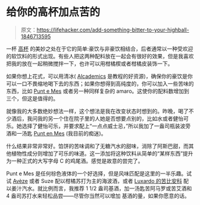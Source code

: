 # 给你的高杯加点苦的

> 原文：<https://lifehacker.com/add-something-bitter-to-your-highball-1846713595>

一杯 [高杯](https://skillet.lifehacker.com/how-to-make-a-really-good-highball-1843479746) 的美妙之处在于它的简单:豪饮与非豪饮相结合，后者通常以一种受欢迎的软饮料的形式出现。有些人把这两种配料放在一起会有很好的效果，但是我喜欢把我的放在一起稍微搅拌一下，也许可以用柑橘楔或者柑橘皮装饰一下。



如果你想上花式，可以用清冰( [Alcademics](https://www.alcademics.com/index-of-ice-experiments-on-alcademics.html) 是教程的好资源)，确保你的豪饮是你可以一口不畏缩地喝下去的东西；如果你想得到高纯度的，你可以加入一些苦味的东西，比如 [Punt e Mes](https://skillet.lifehacker.com/make-a-better-manhattan-with-punt-e-mes-1846700424) 或者另一种同样复杂的 amaro。这使你的配料数增加到三个，但这是值得的。

就像我的大多数绝妙想法一样，这个想法是我在改变状态时想到的。昨晚，喝了不少酒后，我问我的另一个住在院子里的人她是否想要点别的，比如水或者健怡可乐。她选择了健怡可乐，并要求配上“一点点威士忌，”所以我加了一盎司瓶装波旁酒和一汤匙 [Punt en Mes](https://skillet.lifehacker.com/make-a-better-manhattan-with-punt-e-mes-1846700424) (我目前的痴迷)。

什么结果非常非常好。馅饼的苦味调和了无糖汽水的甜味，消除了阿斯巴甜，而其他植物性成分则增加了可乐的味道。这一添加将这种饮料从简单的“某样东西”提升为一种正式的大写字母 C 的鸡尾酒。感觉是故意的尝完了。

Punt e Mes 是任何棕色液体的一个好选择，但是风味匹配是这里的一半乐趣。试试 [Avèze](https://skillet.lifehacker.com/make-a-kinder-gentler-negroni-with-aveze-1835156390) 或者 Suze 配以柑橘苏打为主的海波酒，或者 [Luxardo 的苦比安科](https://skillet.lifehacker.com/how-to-make-a-white-negroni-that-isnt-yellow-1844729177) 配以姜汁汽水。就比例而言，我推荐 1 1/2 盎司基酒，加一汤匙苦阿马罗或苦艾酒和 4 盎司苏打水来轻松品尝——尽管你当然可以增加 基酒的量，如果你愿意的话。